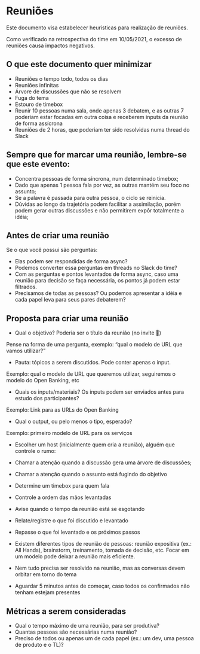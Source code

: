 # Reuniões

Este documento visa estabelecer heurísticas para realização de reuniões.

Como verificado na retrospectiva do time em 10/05/2021, o excesso de reuniões causa impactos negativos.

 

## O que este documento quer minimizar
- Reuniões o tempo todo, todos os dias
- Reuniões infinitas
- Árvore de discussões que não se resolvem
- Fuga do tema
- Estouro de timebox
- Reunir 10 pessoas numa sala, onde apenas 3 debatem, e as outras 7 poderiam estar focadas em outra coisa e receberem inputs da reunião de forma assícrona
- Reuniões de 2 horas, que poderiam ter sido resolvidas numa thread do Slack

 

## Sempre que for marcar uma reunião, lembre-se que este evento:
- Concentra pessoas de forma síncrona, num determinado timebox;
- Dado que apenas 1 pessoa fala por vez, as outras mantém seu foco no assunto;
- Se a palavra é passada para outra pessoa, o ciclo se reinicia.
- Dúvidas ao longo da trajetória podem facilitar a assimilação, porém podem gerar outras discussões e não permitirem expôr totalmente a idéia;

 

## Antes de criar uma reunião
Se o que você possui são perguntas:
- Elas podem ser respondidas de forma async?
- Podemos converter essa perguntas em threads no Slack do time?
- Com as perguntas e pontos levantados de forma async, caso uma reunião para decisão se faça necessária, os pontos já podem estar filtrados.
- Precisamos de todas as pessoas? Ou podemos apresentar a idéia e cada papel leva para seus pares debaterem?

 

## Proposta para criar uma reunião
- Qual o objetivo? Poderia ser o título da reunião (no invite 🙏)

Pense na forma de uma pergunta, exemplo: “qual o modelo de URL que vamos utilizar?”

- Pauta: tópicos a serem discutidos. Pode conter apenas o input.

Exemplo: qual o modelo de URL que queremos utilizar, seguiremos o modelo do Open Banking, etc

- Quais os inputs/materiais? Os inputs podem ser enviados antes para estudo dos participantes?

Exemplo: Link para as URLs do Open Banking

- Qual o output, ou pelo menos o tipo, esperado?

Exemplo: primeiro modelo de URL para os serviços

- Escolher um host (inicialmente quem cria a reunião), alguém que controle o rumo:

- Chamar a atenção quando a discussão gera uma árvore de discussões;

- Chamar a atenção quando o assunto está fugindo do objetivo

- Determine um timebox para quem fala

- Controle a ordem das mãos levantadas

- Avise quando o tempo da reunião está se esgotando

- Relate/registre o que  foi discutido e levantado

- Repasse o que foi levantado e os próximos passos

- Existem diferentes tipos de reunião de pessoas: reunião expositiva (ex.: All Hands), brainstorm, treinamento, tomada de decisão, etc. Focar em um modelo pode deixar a reunião mais eficiente.

- Nem tudo precisa ser resolvido na reunião, mas as conversas devem orbitar em torno do tema

- Aguardar 5 minutos antes de começar, caso todos os confirmados não tenham estejam presentes

 

## Métricas a serem consideradas
- Qual o tempo máximo de uma reunião, para ser produtiva?
- Quantas pessoas são necessárias numa reunião?
- Preciso de todos ou apenas um de cada papel (ex.: um dev, uma pessoa de produto e o TL)?
